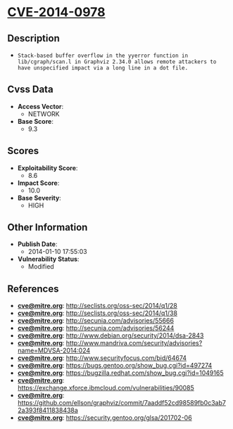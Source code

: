 
# [CVE-2014-0978](https://cve.mitre.org/cgi-bin/cvename.cgi?name=CVE-2014-0978)

## Description

- `Stack-based buffer overflow in the yyerror function in lib/cgraph/scan.l in Graphviz 2.34.0 allows remote attackers to have unspecified impact via a long line in a dot file.`

## Cvss Data

- **Access Vector**:
  - NETWORK
- **Base Score**:
  - 9.3

## Scores

- **Exploitability Score**:
  - 8.6
- **Impact Score**:
  - 10.0
- **Base Severity**:
  - HIGH

## Other Information

- **Publish Date**:
  - 2014-01-10 17:55:03
- **Vulnerability Status**:
  - Modified

## References

- **cve@mitre.org**: http://seclists.org/oss-sec/2014/q1/28
- **cve@mitre.org**: http://seclists.org/oss-sec/2014/q1/38
- **cve@mitre.org**: http://secunia.com/advisories/55666
- **cve@mitre.org**: http://secunia.com/advisories/56244
- **cve@mitre.org**: http://www.debian.org/security/2014/dsa-2843
- **cve@mitre.org**: http://www.mandriva.com/security/advisories?name=MDVSA-2014:024
- **cve@mitre.org**: http://www.securityfocus.com/bid/64674
- **cve@mitre.org**: https://bugs.gentoo.org/show_bug.cgi?id=497274
- **cve@mitre.org**: https://bugzilla.redhat.com/show_bug.cgi?id=1049165
- **cve@mitre.org**: https://exchange.xforce.ibmcloud.com/vulnerabilities/90085
- **cve@mitre.org**: https://github.com/ellson/graphviz/commit/7aaddf52cd98589fb0c3ab72a393f8411838438a
- **cve@mitre.org**: https://security.gentoo.org/glsa/201702-06

